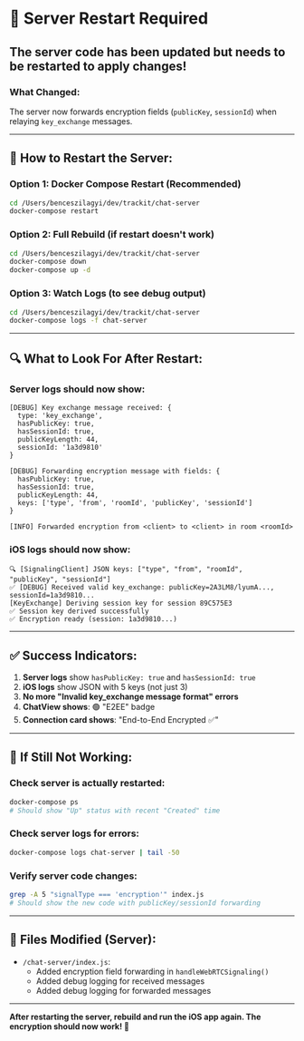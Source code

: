 # 🔄 Server Restart Required

## The server code has been updated but needs to be restarted to apply changes!

### **What Changed:**
The server now forwards encryption fields (`publicKey`, `sessionId`) when relaying `key_exchange` messages.

---

## 🚀 How to Restart the Server:

### **Option 1: Docker Compose Restart (Recommended)**
```bash
cd /Users/benceszilagyi/dev/trackit/chat-server
docker-compose restart
```

### **Option 2: Full Rebuild (if restart doesn't work)**
```bash
cd /Users/benceszilagyi/dev/trackit/chat-server
docker-compose down
docker-compose up -d
```

### **Option 3: Watch Logs (to see debug output)**
```bash
cd /Users/benceszilagyi/dev/trackit/chat-server
docker-compose logs -f chat-server
```

---

## 🔍 What to Look For After Restart:

### **Server logs should now show:**
```
[DEBUG] Key exchange message received: {
  type: 'key_exchange',
  hasPublicKey: true,
  hasSessionId: true,
  publicKeyLength: 44,
  sessionId: '1a3d9810'
}

[DEBUG] Forwarding encryption message with fields: {
  hasPublicKey: true,
  hasSessionId: true,
  publicKeyLength: 44,
  keys: ['type', 'from', 'roomId', 'publicKey', 'sessionId']
}

[INFO] Forwarded encryption from <client> to <client> in room <roomId>
```

### **iOS logs should now show:**
```
🔍 [SignalingClient] JSON keys: ["type", "from", "roomId", "publicKey", "sessionId"]
✅ [DEBUG] Received valid key_exchange: publicKey=2A3LM8/lyumA..., sessionId=1a3d9810...
[KeyExchange] Deriving session key for session 89C575E3
✅ Session key derived successfully
✅ Encryption ready (session: 1a3d9810...)
```

---

## ✅ Success Indicators:

1. **Server logs** show `hasPublicKey: true` and `hasSessionId: true`
2. **iOS logs** show JSON with 5 keys (not just 3)
3. **No more "Invalid key_exchange message format" errors**
4. **ChatView shows**: 🟢 "E2EE" badge
5. **Connection card shows**: "End-to-End Encrypted ✅"

---

## 🐛 If Still Not Working:

### Check server is actually restarted:
```bash
docker-compose ps
# Should show "Up" status with recent "Created" time
```

### Check server logs for errors:
```bash
docker-compose logs chat-server | tail -50
```

### Verify server code changes:
```bash
grep -A 5 "signalType === 'encryption'" index.js
# Should show the new code with publicKey/sessionId forwarding
```

---

## 📝 Files Modified (Server):

- `/chat-server/index.js`:
  - Added encryption field forwarding in `handleWebRTCSignaling()`
  - Added debug logging for received messages
  - Added debug logging for forwarded messages

---

**After restarting the server, rebuild and run the iOS app again. The encryption should now work! 🎉**
